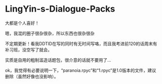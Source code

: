 # LingYin-s-Dialogue-Packs
大都是个人喜好！

嗯，我混的圈子很杂很杂，所以东西也很杂很杂

不定期更新！看我DDTID在写的同时有无时间写咯，而且我考进前120的话周末有补习班，没空写了就会。

实质是自用的粗制滥造话题包，很介意的话就不要用了...

ok，我觉得有必要说明一下，“paranoia.rpyc”和“1.rpyc”是1.0版本的文件，建议删除（虽然好像也没影响）。

